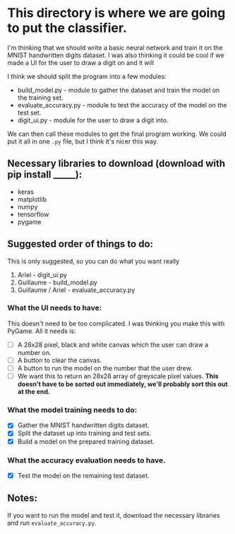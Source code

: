 # This directory is where we are going to put the classifier.

I'm thinking that we should write a basic neural network and train it on the MNIST handwritten digits dataset. I was also thinking it could be cool if we made a UI for the user to draw a digit on and it will

I think we should split the program into a few modules:

* build_model.py	-	module to gather the dataset and train the model on the training set.
* evaluate_accuracy.py	-	module to test the accuracy of the model on the test set.
* digit_ui.py		-	module for the user to draw a digit into.

We can then call these modules to get the final program working. We could put it all in one `.py` file, but I think it's nicer this way.
## Necessary libraries to download (download with pip install _____):
* keras
* matplotlib
* numpy
* tensorflow
* pygame


## Suggested order of things to do:
This is only suggested, so you can do what you want really
1. Ariel              	-   digit_ui.py
3. Guillaume		-   build_model.py
4. Guillaume / Ariel  	-   evaluate_accuracy.py

### What the UI needs to have:
This doesn't need to be too complicated. I was thinking you make this with PyGame. All it needs is:
- [ ] A 28x28 pixel, black and white canvas which the user can draw a number on.
- [ ] A button to clear the canvas.
- [ ] A button to run the model on the number that the user drew.
- [ ] We want this to return an 28x28 array of greyscale pixel values. **This doesn't have to be sorted out immediately, we'll probably sort this out at the end.**

### What the model training needs to do:
- [x] Gather the MNIST handwritten digits dataset.
- [x] Split the dataset up into training and test sets.
- [x] Build a model on the prepared training dataset.

### What the accuracy evaluation needs to have.
- [x] Test the model on the remaining test dataset.

## Notes:

If you want to run the model and test it, download the necessary libraries and run `evaluate_accuracy.py`.
